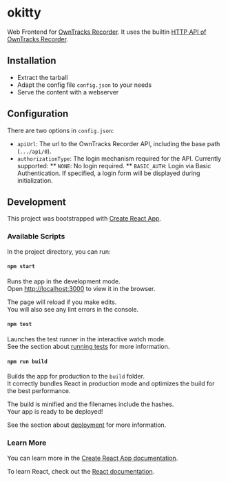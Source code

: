 # okitty

Web Frontend for [OwnTracks Recorder](https://github.com/owntracks/recorder).
It uses the builtin [HTTP API of OwnTracks Recorder](https://github.com/owntracks/recorder/blob/master/API.md).

## Installation

* Extract the tarball
* Adapt the config file `config.json` to your needs
* Serve the content with a webserver

## Configuration

There are two options in `config.json`:

* `apiUrl`: The url to the OwnTracks Recorder API, including the base path (`.../api/0`).
* `authorizationType`: The login mechanism required for the API. Currently supported:
** `NONE`: No login required.
** `BASIC_AUTH`: Login via Basic Authentication. If specified, a login form will be displayed during initialization.

## Development

This project was bootstrapped with [Create React App](https://github.com/facebook/create-react-app).

### Available Scripts

In the project directory, you can run:

#### `npm start`

Runs the app in the development mode.<br>
Open [http://localhost:3000](http://localhost:3000) to view it in the browser.

The page will reload if you make edits.<br>
You will also see any lint errors in the console.

#### `npm test`

Launches the test runner in the interactive watch mode.<br>
See the section about [running tests](https://facebook.github.io/create-react-app/docs/running-tests) for more information.

#### `npm run build`

Builds the app for production to the `build` folder.<br>
It correctly bundles React in production mode and optimizes the build for the best performance.

The build is minified and the filenames include the hashes.<br>
Your app is ready to be deployed!

See the section about [deployment](https://facebook.github.io/create-react-app/docs/deployment) for more information.

### Learn More

You can learn more in the [Create React App documentation](https://facebook.github.io/create-react-app/docs/getting-started).

To learn React, check out the [React documentation](https://reactjs.org/).
